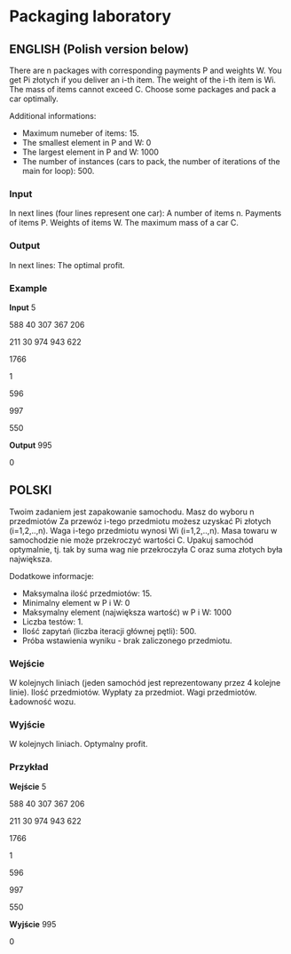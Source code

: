 # Packaging laboratory

## ENGLISH (Polish version below)

There are n packages with corresponding payments P and weights W.
You get Pi złotych if you deliver an i-th item.
The weight of the i-th item is Wi.
The mass of items cannot exceed C.
Choose some packages and pack a car optimally.

Additional informations:

- Maximum numeber of items: 15.
- The smallest element in P and W: 0
- The largest element in P and W: 1000
- The number of instances (cars to pack, the number of iterations of the main for loop): 500.

### Input

In next lines (four lines represent one car):
A number of items n.
Payments of items P.
Weights of items W.
The maximum mass of a car C.

### Output

In next lines:
The optimal profit.

### Example

**Input**
5

588 40 307 367 206

211 30 974 943 622

1766

1

596

997

550

**Output**
995

0

## POLSKI

Twoim zadaniem jest zapakowanie samochodu. Masz do wyboru n przedmiotów
Za przewóz i-tego przedmiotu możesz uzyskać Pi złotych (i=1,2,..,n).
Waga i-tego przedmiotu wynosi Wi (i=1,2,..,n).
Masa towaru w samochodzie nie może przekroczyć wartości C.
Upakuj samochód optymalnie, tj. tak by suma wag nie przekroczyła C oraz suma złotych była największa.

Dodatkowe informacje:

- Maksymalna ilość przedmiotów: 15.
- Minimalny element w P i W: 0
- Maksymalny element (największa wartość) w P i W: 1000
- Liczba testów: 1.
- Ilość zapytań (liczba iteracji głównej pętli): 500.
- Próba wstawienia wyniku - brak zaliczonego przedmiotu.

### Wejście

W kolejnych liniach (jeden samochód jest reprezentowany przez 4 kolejne linie).
Ilość przedmiotów.
Wypłaty za przedmiot.
Wagi przedmiotów.
Ładowność wozu.

### Wyjście

W kolejnych liniach.
Optymalny profit.

### Przykład

**Wejście**
5

588 40 307 367 206

211 30 974 943 622

1766

1

596

997

550

**Wyjście**
995

0
